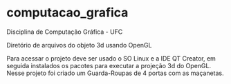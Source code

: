 # computacao_grafica
Disciplina de Computação Gráfica - UFC

Diretório de arquivos do objeto 3d usando OpenGL

Para acessar o projeto deve ser usado o SO Linux e a IDE QT Creator, em seguida instalados os pacotes para executar a projeção 3d do OpenGL.
Nesse projeto foi criado um Guarda-Roupas de 4 portas com as maçanetas.
